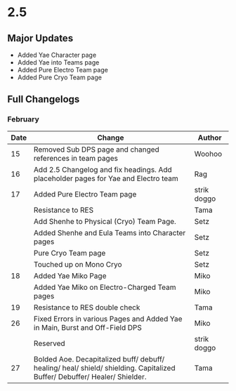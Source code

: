 # 2.5

## Major Updates

* Added Yae Character page
* Added Yae into Teams page
* Added Pure Electro Team page
* Added Pure Cryo Team page

## Full Changelogs

### February

| Date | Change                                                                                                                    | Author      |
| ---- | ------------------------------------------------------------------------------------------------------------------------- | ----------- |
| 15   | Removed Sub DPS page and changed references in team pages                                                                 | Woohoo      |
| 16   | Add 2.5 Changelog and fix headings. Add placeholder pages for Yae and Electro team                                        | Rag         |
| 17   | Added Pure Electro Team page                                                                                              | strik doggo |
|      | Resistance to RES                                                                                                         | Tama        |
|      | Add Shenhe to Physical (Cryo) Team Page.                                                                                  | Setz        |
|      | Added Shenhe and Eula Teams into Character pages                                                                          | Setz        |
|      | Pure Cryo Team page                                                                                                       | Setz        |
|      | Touched up on Mono Cryo                                                                                                   | Setz        |
| 18   | Added Yae Miko Page                                                                                                       | Miko        |
|      | Added Yae Miko on Electro-Charged Team pages                                                                              | Miko        |
| 19   | Resistance to RES double check                                                                                            | Tama        |
| 26   | Fixed Errors in various Pages and Added Yae in Main, Burst and Off-Field DPS                                              | Miko        |
|      | Reserved                                                                                                                  | strik doggo |
| 27   | Bolded Aoe. Decapitalized buff/ debuff/ healing/ heal/ shield/ shielding. Capitalized Buffer/ Debuffer/ Healer/ Shielder. | Tama        |


